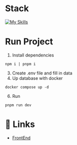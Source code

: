 # Stack
[![My Skills](https://skillicons.dev/icons?i=nodejs,ts,tailwind,mongodb,docker)](https://skillicons.dev)

# Run Project
1. Install dependencies
```
npm i | pnpm i
```
3. Create .env file and fill in data
4. Up database with docker
```
docker compose up -d
```
6. Run
```
pnpm run dev
```

# 🔗 Links
- [FrontEnd](https://github.com/isakiDev/react-calendar-ts)
